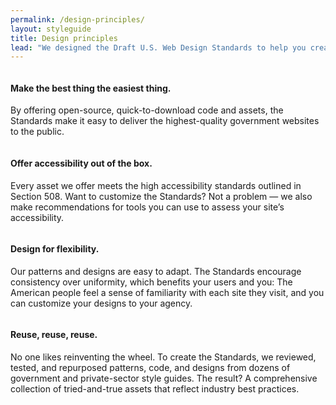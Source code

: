 ```yaml
---
permalink: /design-principles/
layout: styleguide
title: Design principles
lead: "We designed the Draft U.S. Web Design Standards to help you create better experiences for the American public. Here’s how using the Standards can help you:"
---
```


<div class="usa-grid-full">
  <div class="usa-width-one-half">
    <div class="usa-center">
      <img class="usa-img-circle" src="{{ site.baseurl }}/assets/img/design-principles/easiest.svg" alt="">
    </div>
    <h4>Make the best thing the easiest thing.</h4>
    <p>By offering open-source, quick-to-download code and assets, the Standards make it easy to deliver the highest-quality government websites to the public.</p>
  </div>
  <div class="usa-width-one-half">
    <div class="usa-center">
      <img class="usa-img-circle" src="{{ site.baseurl }}/assets/img/design-principles/accessibility.svg" alt="">
    </div>
    <h4>Offer accessibility out of the box.</h4>
    <p>Every asset we offer meets the high accessibility standards outlined in Section 508. Want to customize the Standards? Not a problem — we also make recommendations for tools you can use to assess your site’s accessibility.</p>
  </div>
</div>
<div class="usa-grid-full">
  <div class="usa-width-one-half">
    <div class="usa-center">
      <img class="usa-img-circle" src="{{ site.baseurl }}/assets/img/design-principles/flexibility.svg" alt="">
    </div>
    <h4>Design for flexibility.</h4>
    <p>Our patterns and designs are easy to adapt. The Standards encourage consistency over uniformity, which benefits your users and you: The American people feel a sense of familiarity with each site they visit, and you can customize your designs to your agency.</p>
  </div>
  <div class="usa-width-one-half">
    <div class="usa-center">
      <img class="usa-img-circle" src="{{ site.baseurl }}/assets/img/design-principles/reuse.svg" alt="">
    </div>
    <h4>Reuse, reuse, reuse.</h4>
    <p>No one likes reinventing the wheel. To create the Standards, we reviewed, tested, and repurposed patterns, code, and designs from dozens of government and private-sector style guides. The result? A comprehensive collection of tried-and-true assets that reflect industry best practices.</p>
  </div>
</div>
